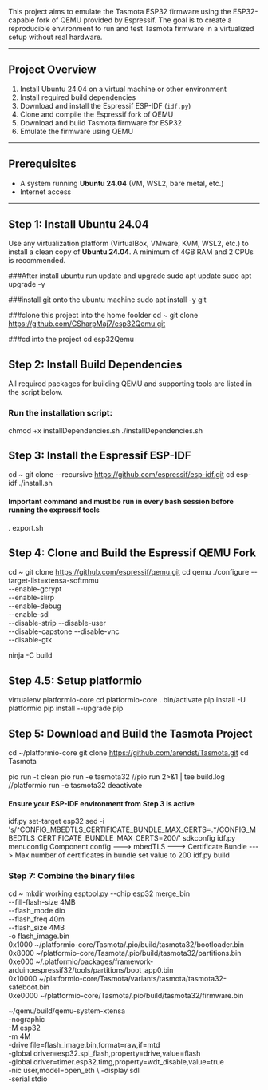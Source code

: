 This project aims to emulate the Tasmota ESP32 firmware using the ESP32-capable fork of QEMU provided by Espressif. The goal is to create a reproducible environment to run and test Tasmota firmware in a virtualized setup without real hardware.

---

## Project Overview

1. Install Ubuntu 24.04 on a virtual machine or other environment
2. Install required build dependencies
3. Download and install the Espressif ESP-IDF (`idf.py`)
4. Clone and compile the Espressif fork of QEMU
5. Download and build Tasmota firmware for ESP32
6. Emulate the firmware using QEMU

---

## Prerequisites

- A system running **Ubuntu 24.04** (VM, WSL2, bare metal, etc.)
- Internet access

---

## Step 1: Install Ubuntu 24.04

Use any virtualization platform (VirtualBox, VMware, KVM, WSL2, etc.) to install a clean copy of **Ubuntu 24.04**. A minimum of 4GB RAM and 2 CPUs is recommended.

###After install ubuntu run update and upgrade
sudo apt update 
sudo apt upgrade -y 

###install git onto the ubuntu machine 
sudo apt install -y git 

###clone this project into the home foolder
cd ~
git clone https://github.com/CSharpMaj7/esp32Qemu.git

###cd into the project 
cd esp32Qemu

## Step 2: Install Build Dependencies

All required packages for building QEMU and supporting tools are listed in the script below.

### Run the installation script:

chmod +x installDependencies.sh
./installDependencies.sh

## Step 3: Install the Espressif ESP-IDF
cd ~ 
git clone --recursive https://github.com/espressif/esp-idf.git
cd esp-idf
./install.sh
#### Important command and must be run in every bash session before running the expressif tools
. export.sh


## Step 4: Clone and Build the Espressif QEMU Fork
cd ~ 
git clone https://github.com/espressif/qemu.git
cd qemu
./configure --target-list=xtensa-softmmu \
    --enable-gcrypt \
    --enable-slirp \
    --enable-debug \
    --enable-sdl \
    --disable-strip --disable-user \
    --disable-capstone --disable-vnc \
    --disable-gtk
    
ninja -C build


## Step 4.5: Setup platformio
virtualenv platformio-core
cd platformio-core
. bin/activate
pip install -U platformio
pip install --upgrade pip

 
## Step 5: Download and Build the Tasmota Project
cd ~/platformio-core
git clone https://github.com/arendst/Tasmota.git
cd Tasmota

pio run -t clean
pio run -e tasmota32
//pio run 2>&1 | tee build.log
//platformio run -e tasmota32
deactivate

#### Ensure your ESP-IDF environment from Step 3 is active
idf.py set-target esp32
sed -i 's/^CONFIG_MBEDTLS_CERTIFICATE_BUNDLE_MAX_CERTS=.*/CONFIG_MBEDTLS_CERTIFICATE_BUNDLE_MAX_CERTS=200/' sdkconfig
idf.py menuconfig
Component config  --->
  mbedTLS  --->
    Certificate Bundle  --->
      Max number of certificates in bundle
      set value to 200
idf.py build

###  Step 7: Combine the binary files

cd ~ 
mkdir working
esptool.py --chip esp32 merge_bin \
  --fill-flash-size 4MB \
  --flash_mode dio \
  --flash_freq 40m \
  --flash_size 4MB \
  -o flash_image.bin \
  0x1000  ~/platformio-core/Tasmota/.pio/build/tasmota32/bootloader.bin \
  0x8000  ~/platformio-core/Tasmota/.pio/build/tasmota32/partitions.bin \
  0xe000  ~/.platformio/packages/framework-arduinoespressif32/tools/partitions/boot_app0.bin \
  0x10000 ~/platformio-core/Tasmota/variants/tasmota/tasmota32-safeboot.bin \
  0xe0000 ~/platformio-core/Tasmota/.pio/build/tasmota32/firmware.bin

~/qemu/build/qemu-system-xtensa \
  -nographic \
  -M esp32 \
  -m 4M \
  -drive file=flash_image.bin,format=raw,if=mtd \
  -global driver=esp32.spi_flash,property=drive,value=flash \
  -global driver=timer.esp32.timg,property=wdt_disable,value=true\
  -nic user,model=open_eth \ 
  -display sdl \
  -serial stdio

